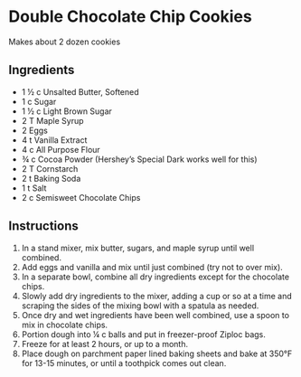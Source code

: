# Double Chocolate Chip Cookies #

Makes about 2 dozen cookies

## Ingredients ##
- 1 ½ c Unsalted Butter, Softened
- 1 c Sugar
- 1 ½ c Light Brown Sugar
- 2 T Maple Syrup
- 2 Eggs
- 4 t Vanilla Extract
- 4 c All Purpose Flour
- ¾ c Cocoa Powder (Hershey’s Special Dark works well for this)
- 2 T Cornstarch
- 2 t Baking Soda
- 1 t Salt
- 2 c Semisweet Chocolate Chips


## Instructions ##
1. In a stand mixer, mix butter, sugars, and maple syrup until well combined.
2. Add eggs and vanilla and mix until just combined (try not to over mix).
3. In a separate bowl, combine all dry ingredients except for the chocolate chips.
4. Slowly add dry ingredients to the mixer, adding a cup or so at a time and scraping the sides of the mixing bowl with a spatula as needed.
5. Once dry and wet ingredients have been well combined, use a spoon to mix in chocolate chips.
6. Portion dough into ¼ c balls and put in freezer-proof Ziploc bags. 
7. Freeze for at least 2 hours, or up to a month.
8. Place dough on parchment paper lined baking sheets and bake at 350°F for 13-15 minutes, or until a toothpick comes out clean.


